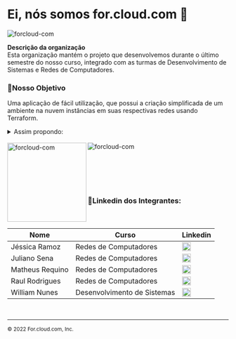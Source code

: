 # Ei, nós somos for.cloud.com 👋

<p align="left"> <img src= "https://komarev.com/ghpvc/?username=forcloud-com&label=Profile%20views&color=brightgreen&style=flat" alt="forcloud-com" /> </p>

<p><strong>Descrição da organização</strong><br>
Esta organização mantém o projeto que desenvolvemos durante o último semestre do nosso curso, integrado com as turmas de Desenvolvimento de Sistemas e Redes de Computadores. 
</p>

### **:hibiscus:Nosso Objetivo**

Uma aplicação de fácil utilização, que possui a criação simplificada de um ambiente na nuvem instâncias em suas respectivas redes usando Terraform.

<details>
    <summary>Assim propondo:</summary>
    <br>
    <ul>
        <li>Rentabilidade</li>
        <li>Nossa aplicação com:
            <ul>
                <li>Fácil entedimento;</li>
                <li>Praticidade ao utilizar;</li>
                <li>Sub iten2.3</li>
            </ul>
        </li>
        <li>Item 3</li>    
    </ul>
</details>

<br>

<div> <!--Status da Organização-->
    <img align="left" src="https://github-readme-stats.vercel.app/api?username=forcloud-com&show_icons=true&theme=vision-friendly-dark&include_all_commits=true&count_private=true" height="180em"alt="forcloud-com" /> 
    <img align="center" src="https://github-readme-stats.vercel.app/api/top-langs/?username=forcloud-com&layout=compact&langs_count=7&theme=vision-friendly-dark" alt="forcloud-com" />
</div> <!--Status da Organização-->

<br><br><br><br>

### :hibiscus:Linkedin dos Integrantes:
<div> <!--Linkedin dos Integrantes Começo-->
    <table>
        <thead>
            <th>Nome</th>
            <th>Curso</th>
            <th>Linkedin</th>
        </thead>
        ㅤ
        <tbody>
        ㅤ
            <tr> <!--Linkedin Jéssica Começo -->
                <td>Jéssica Ramoz</td>
                <td>Redes de Computadores</td>
                <td><a href="https://www.linkedin.com/in/jéssica-ramoz-303641227" target="_blank"><img src="https://img.icons8.com/fluency/240/undefined/linkedin-circled.png" align="center" alt="Linkedin" height="20" width="20" /></a> </td>
            </tr> <!--Linkedin Jéssica Fim -->
            ㅤ
            <tr> <!--Linkedin Juliano Começo -->
                <td>Juliano Sena</td>
                <td>Redes de Computadores</td>
                <td><a href="https://www.linkedin.com/in/juliano-sena-94bb27212" target="_blank"><img src="https://img.icons8.com/fluency/240/undefined/linkedin-circled.png" align="center" alt="Linkedin" height="20" width="20" /></a> </td>
            </tr> <!--Linkedin Juliano Fim -->
            ㅤ
            <tr> <!--Linkedin Matheus Começo -->
                <td>Matheus Requino</td>
                <td>Redes de Computadores</td>
                <td><a href="https://www.linkedin.com/in/matheus-henrique-requino-costa-2b967a226" target="_blank"><img src="https://img.icons8.com/fluency/240/undefined/linkedin-circled.png" align="center" alt="Linkedin" height="20" width="20" /></a> </td>
            </tr> <!--Linkedin Matheus Fim -->
            ㅤ
            <tr> <!--Linkedin Raul Começo -->
                <td>Raul Rodrigues</td>
                <td>Redes de Computadores</td>
                <td><a href="https://www.linkedin.com/in/raul-rodrigues-soares-4b7975232/" target="_blank"><img src="https://img.icons8.com/fluency/240/undefined/linkedin-circled.png" align="center" alt="Linkedin" height="20" width="20" /></a> </td>
            </tr> <!--Linkedin Raul Fim -->
            ㅤ
            <tr> <!--Linkedin William Começo -->
                <td>William Nunes</td>
                <td>Desenvolvimento de Sistemas</td>
                <td><a href="https://www.linkedin.com/in/batata/" target="_blank"><img src="https://img.icons8.com/fluency/240/undefined/linkedin-circled.png" align="center" alt="Linkedin" height="20" width="20" /></a> </td>
            </tr> <!--Linkedin William Começo -->
    </table>
</div> <!--Linkedin dos Integrantes Fim-->

<br>

---

<sub>© 2022 For.cloud.com, Inc.</sub>

<!--
Made with @raulrsoares © 2022  For.cloud.com, Inc.
-->

